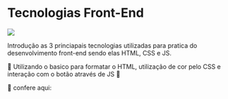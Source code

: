 # Tecnologias Front-End #
<img src="https://s3.us-east-2.amazonaws.com/awari-app-static/card-programacao-front-end.png">

Introdução as 3 princiapais tecnologias utilizadas para pratica do desenvolvimento front-end sendo elas HTML, CSS e JS.

:page_with_curl: Utilizando o basico para formatar o HTML, utilização de cor pelo CSS e interação com o botão através de JS :page_with_curl:

:pushpin: confere aqui:
